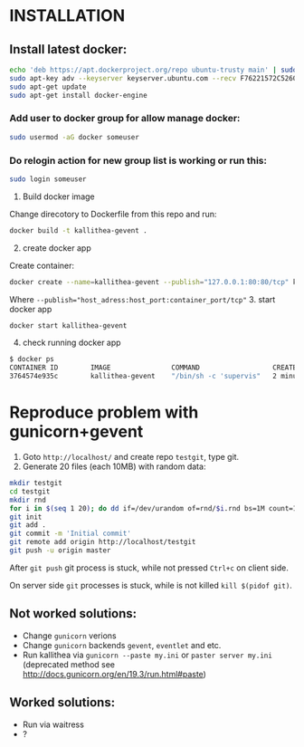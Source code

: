 # INSTALLATION

## Install latest docker:
```bash
echo 'deb https://apt.dockerproject.org/repo ubuntu-trusty main' | sudo tee /etc/apt/sources.list.d/docker.list
sudo apt-key adv --keyserver keyserver.ubuntu.com --recv F76221572C52609D
sudo apt-get update
sudo apt-get install docker-engine
```

### Add user to docker group for allow manage docker:
```bash
sudo usermod -aG docker someuser
```

### Do relogin action for new group list is working or run this:
```bash
sudo login someuser
```

1. Build docker image

  Change direcotory to Dockerfile from this repo and run:
  ```bash
  docker build -t kallithea-gevent .
  ```
2. create docker app

  Create container:
  ```bash
  docker create --name=kallithea-gevent --publish="127.0.0.1:80:80/tcp" kallithea-gevent
  ```
  Where `--publish="host_adress:host_port:container_port/tcp"`
3. start docker app

  ```bash
  docker start kallithea-gevent
  ```
4. check running docker app

  ```bash
  $ docker ps
  CONTAINER ID        IMAGE               COMMAND                  CREATED             STATUS              PORTS                            NAMES
  3764574e935c        kallithea-gevent    "/bin/sh -c 'supervis"   2 minutes ago       Up 3 seconds        127.0.0.1:80->80/tcp, 5000/tcp   kallithea-gevent
  ```

# Reproduce problem with gunicorn+gevent
1. Goto `http://localhost/` and create repo `testgit`, type git.
2. Generate 20 files (each 10MB) with random data:
  ```bash
  mkdir testgit
  cd testgit
  mkdir rnd
  for i in $(seq 1 20); do dd if=/dev/urandom of=rnd/$i.rnd bs=1M count=10; done
  git init
  git add .
  git commit -m 'Initial commit'
  git remote add origin http://localhost/testgit
  git push -u origin master
  ```

After `git push` git process is stuck, while not pressed `Ctrl+c` on client side.

On server side `git` processes is stuck, while is not killed `kill $(pidof git)`.

## Not worked solutions:

* Change `gunicorn` verions
* Change `gunicorn` backends `gevent`, `eventlet` and etc.
* Run kallithea via `gunicorn --paste my.ini` or `paster server my.ini` (deprecated method see http://docs.gunicorn.org/en/19.3/run.html#paste)

## Worked solutions:
* Run via waitress
* ?
